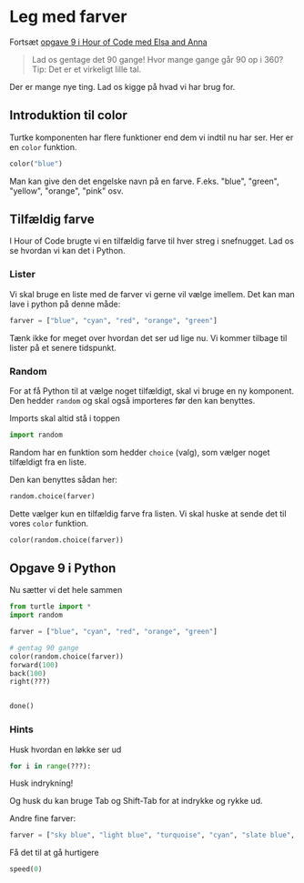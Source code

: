 # Leg med farver

Fortsæt [opgave 9 i Hour of Code med Elsa and Anna](https://studio.code.org/s/frozen/lessons/1/levels/9)

> Lad os gentage det 90 gange! Hvor mange gange går 90 op i 360? Tip: Det er et virkeligt lille tal.

Der er mange nye ting. Lad os kigge på hvad vi har brug for.

## Introduktion til color

Turtke komponenten har flere funktioner end dem vi indtil nu har ser. Her er en `color` funktion.

```python
color("blue")
```

Man kan give den det engelske navn på en farve. F.eks. "blue", "green", "yellow", "orange", "pink" osv.

## Tilfældig farve

I Hour of Code brugte vi en tilfældig farve til hver streg i snefnugget. Lad os se hvordan vi kan det i Python.

### Lister

Vi skal bruge en liste med de farver vi gerne vil vælge imellem. Det kan man lave i python på denne måde:

```python
farver = ["blue", "cyan", "red", "orange", "green"]
```

Tænk ikke for meget over hvordan det ser ud lige nu. Vi kommer tilbage til lister på et senere tidspunkt.

### Random

For at få Python til at vælge noget tilfældigt, skal vi bruge en ny komponent. Den hedder `random` og skal også importeres før den kan benyttes.

Imports skal altid stå i toppen

```python
import random
```

Random har en funktion som hedder `choice` (valg), som vælger noget tilfældigt fra en liste. 

Den kan benyttes sådan her:

```python
random.choice(farver)
```

Dette vælger kun en tilfældig farve fra listen. Vi skal huske at sende det til vores `color` funktion.

```python
color(random.choice(farver))
```

## Opgave 9 i Python

Nu sætter vi det hele sammen

```python
from turtle import *
import random

farver = ["blue", "cyan", "red", "orange", "green"]

# gentag 90 gange
color(random.choice(farver))
forward(100)
back(100)
right(???)


done()
```

### Hints

Husk hvordan en løkke ser ud

```python
for i in range(???):
```

Husk indrykning!

Og husk du kan bruge Tab og Shift-Tab for at indrykke og rykke ud.


Andre fine farver:

```python
farver = ["sky blue", "light blue", "turquoise", "cyan", "slate blue", "purple1", "magenta", "aquamarine"]
```

Få det til at gå hurtigere

```python
speed(0)
```
